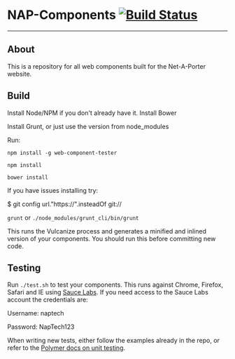# NAP-Components [![Build Status](https://travis-ci.org/NET-A-PORTER/nap-components.svg?branch=master)](https://travis-ci.org/NET-A-PORTER/nap-components)
----------------

## About

This is a repository for all web components built for the Net-A-Porter website.

## Build

Install Node/NPM if you don't already have it. Install Bower

Install Grunt, or just use the version from node_modules

Run:

  `npm install -g web-component-tester`

  `npm install`

  `bower install`

If you have issues installing try:

  $ git config url."https://".insteadOf git://    

  `grunt` or `./node_modules/grunt_cli/bin/grunt`

This runs the Vulcanize process and generates a minified and inlined version of your components.
You should run this before committing new code.

## Testing

Run `./test.sh` to test your components. This runs against Chrome, Firefox, Safari and IE using [Sauce Labs](https://saucelabs.com/home).
If you need access to the Sauce Labs account the credentials are:

Username: naptech

Password: NapTech123

When writing new tests, either follow the examples already in the repo, or refer to the [Polymer docs on unit testing](https://www.polymer-project.org/0.5/articles/unit-testing-elements.html#polymers-testing-conventions).


